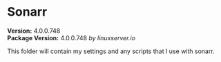 # Sonarr
**Version:** 4.0.0.748<br/>
**Package Version:** 4.0.0.748 *by linuxserver.io*<br/>

This folder will contain my settings and any scripts that I use with sonarr.
